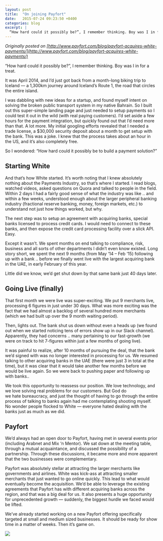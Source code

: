 ```yaml
---
layout: post
title:  "On joining Payfort"
date:   2015-07-24 09:23:50 +0400
categories: blog
excerpt: |
  “How hard could it possibly be?”, I remember thinking. Boy was I in for a treat.
---
```

<!-- This post has been migrated from the previous version of this site; maintain permalink as is -->

_Originally posted on [http://www.payfort.com/blog/payfort-acquires-white-payments/](http://www.payfort.com/blog/payfort-acquires-white-payments/)_

“How hard could it possibly be?”, I remember thinking. Boy was I in for a treat.

It was April 2014, and I’d just got back from a month-long biking trip to Iceland — a 1,300km journey around Iceland’s Route 1, the road that circles the entire island.

I was dabbling with new ideas for a startup, and found myself intent on solving the broken public transport system in my native Bahrain. So I built out this super-simple landing page and just needed to setup payments so I could test it out in the wild (with real paying customers). I’d set aside a few hours for the payment integration, but quickly found out that I’d need more than that. A lot more. My initial googling efforts revealed that I needed a trade license, a $30,000 security deposit about a month to get setup with the bank. This was a joke. I knew that the process takes about an hour in the US, and it’s also completely free.

So I wondered: “How hard could it possibly be to build a payment solution?”

## Starting White

And that’s how White started. It’s worth noting that I knew absolutely nothing about the Payments Industry, so that’s where I started. I read blogs, watched videos, asked questions on Quora and talked to people in the field. Within 2 days I had a fairly good sense of what the industry was like .. and within a few weeks, understood enough about the larger peripheral banking industry (fractional reserve banking, money, foreign markets, etc.) to understand not just how things worked, but why.  

The next step was to setup an agreement with acquiring banks, special banks licensed to process credit cards. I would need to connect to these banks, and then expose the credit card processing facility over a slick API. Easy.

Except it wasn’t. We spent months on end talking to compliance, risk, business and all sorts of other departments I didn’t even know existed. Long story short, we spent the next 9 months (from May ‘14 – Feb ‘15) following up with a bank .. before we finally went live with the largest acquiring bank in the UAE, in early February of this year.

Little did we know, we’d get shut down by that same bank just 40 days later.

## Going Live (finally)

That first month we were live was super-exciting. We put 9 merchants live, processing 6 figures in just under 30 days. What was more exciting was the fact that we had almost a backlog of several hundred more merchants (which we had built up over the 9 month waiting period).

Then, lights out. The bank shut us down without even a heads up (we found out when we started noticing tens of errors show up in our Slack channel). Apparently, they had concerns .. many pertaining to our fast-growth (we were on track to hit 7-figures within just a few months of going live).

It was painful to realize, after 10 months of pursuing the deal, that the bank we’d signed with was no longer interested in processing for us. We resumed talking to other acquiring banks in the UAE (there were just 3 in total at the time), but it was clear that it would take another few months before we would be live again. So we were back to pushing paper and following up with banks..

We took this opportunity to reassess our position. We love technology, and we love solving real problems for our customers. But God do we hate bureaucracy, and just the thought of having to go through the entire process of talking to banks again had me contemplating shooting myself. No wonder people flocked to White — everyone hated dealing with the banks just as much as we did.

## Payfort

We’d always had an open door to Payfort, having met in several events prior (including Arabnet and Mix ‘n Mentor). We sat down at the meeting table, through a mutual acquaintance, and discussed the possibility of a partnership. Through these discussions, it became more and more apparent that the two businesses were complementary.

Payfort was absolutely stellar at attracting the larger merchants like governments and airlines. White was kick-ass at attracting smaller merchants that just wanted to go online quickly. This lead to what would eventually become the acquisition. We’d be able to leverage the existing agreements that Payfort has with different acquiring banks across the region, and that was a big deal for us. It also presents a huge opportunity for unprecedented growth — suddenly, the biggest hurdle we faced would be lifted.

We’ve already started working on a new Payfort offering specifically targeted at small and medium sized businesses. It should be ready for show time in a matter of weeks. Then it’s game on.

![]({{site.baseurl}}/assets/on-joining-payfort-pavel-and-yazin.jpg)
